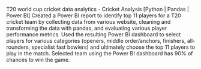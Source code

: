 T20 world cup cricket data analytics - Cricket Analysis [Python | Pandas | Power BI] Created a Power BI report to identify top 11 players for a T20 cricket team by collecting data from various website, cleaning and transforming the data with pandas, and evaluating various player performance metrics.
Used the resulting Power BI dashboard to select players for various categories (openers, middle order/anchors, finishers, all-rounders, specialist fast bowlers) and ultimately choose the top 11 players to play in the match.
Selected team using the Power BI dashboard has 90% of chances to win the game.
